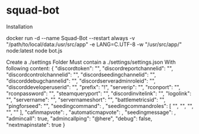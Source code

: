 ﻿# squad-bot

Installation

docker run -d --name Squad-Bot --restart always -v "/path/to/local/data:/usr/src/app" -e LANG=C.UTF-8 -w "/usr/src/app/" node:latest node bot.js

Create a ./settings Folder
Must contain a ./settings/settings.json
With following content:
{
  "discordtoken": "",
  "discordreportchannelid": "",
  "discordcontrolchannelid": "",
  "discordseedingchannelid": "",
  "discorddebugchannelid": "",
  "discordserveradminroleid": "",
  "discorddeveloperuserid": "",
  "prefix": "!",
  "serverip": "",
  "rconport": "",
  "rconpassword": "",
  "steamqueryport": "",
  "discordinvitelink": "",
  "logolink": "",
  "servername": "",
  "servernameshort": "",
  "battlemetricsid": "",
  "pingforseed": "",
  "seedingcommand": ,
  "seedingcommandroles": [
    "",
    "",
    "",
    "",
    ""
  ],
  "cafinmapvote": ,
  "automaticmapvote": ,
  "seedingmessage": ,
  "admincall": true,
  "admincallping": "@here",
  "debug": false,
  "nextmapinstate": true
}